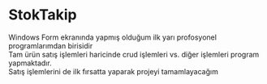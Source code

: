 # StokTakip
Windows Form ekranında yapmış olduğum ilk yarı profosyonel programlarımdan birisidir <br/>
Tam ürün satış işlemleri haricinde crud işlemleri vs. diğer işlemleri program yapmaktadır.<br/>
Satış işlemlerini de ilk fırsatta yaparak projeyi tamamlayacağım
